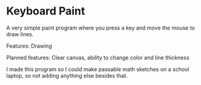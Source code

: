 # Keyboard Paint

A very simple paint program where you press a key and move the mouse to draw lines.

Features: Drawing

Planned features: Clear canvas, ability to change color and line thickness

I made this program so I could make passable math sketches on a school laptop, so not adding anything else besides that.